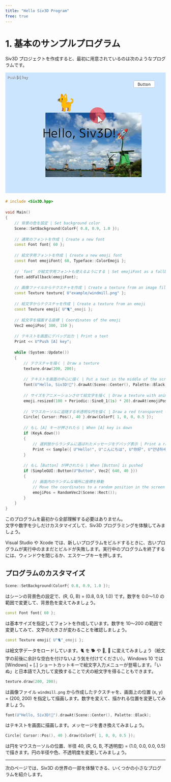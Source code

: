 ```yaml
---
title: "Hello Siv3D Program"
free: true
---
```


# 1. 基本のサンプルプログラム

Siv3D プロジェクトを作成すると、最初に用意されているのは次のようなプログラムです。

![](/images/doc_v6/demo/hello-siv3d.gif)

```cpp
# include <Siv3D.hpp>

void Main()
{
	// 背景の色を設定 | Set background color
	Scene::SetBackground(ColorF{ 0.8, 0.9, 1.0 });

	// 通常のフォントを作成 | Create a new font
	const Font font{ 60 };

	// 絵文字用フォントを作成 | Create a new emoji font
	const Font emojiFont{ 60, Typeface::ColorEmoji };

	// `font` が絵文字用フォントも使えるようにする | Set emojiFont as a fallback
	font.addFallback(emojiFont);

	// 画像ファイルからテクスチャを作成 | Create a texture from an image file
	const Texture texture{ U"example/windmill.png" };

	// 絵文字からテクスチャを作成 | Create a texture from an emoji
	const Texture emoji{ U"🐈"_emoji };

	// 絵文字を描画する座標 | Coordinates of the emoji
	Vec2 emojiPos{ 300, 150 };

	// テキストを画面にデバッグ出力 | Print a text
	Print << U"Push [A] key";

	while (System::Update())
	{
		// テクスチャを描く | Draw a texture
		texture.draw(200, 200);

		// テキストを画面の中心に描く | Put a text in the middle of the screen
		font(U"Hello, Siv3D!🚀").drawAt(Scene::Center(), Palette::Black);

		// サイズをアニメーションさせて絵文字を描く | Draw a texture with animated size
		emoji.resized(100 + Periodic::Sine0_1(1s) * 20).drawAt(emojiPos);

		// マウスカーソルに追随する半透明な円を描く | Draw a red transparent circle that follows the mouse cursor
		Circle{ Cursor::Pos(), 40 }.draw(ColorF{ 1, 0, 0, 0.5 });

		// もし [A] キーが押されたら | When [A] key is down
		if (KeyA.down())
		{
			// 選択肢からランダムに選ばれたメッセージをデバッグ表示 | Print a randomly selected text
			Print << Sample({ U"Hello!", U"こんにちは", U"你好", U"안녕하세요?" });
		}

		// もし [Button] が押されたら | When [Button] is pushed
		if (SimpleGUI::Button(U"Button", Vec2{ 640, 40 }))
		{
			// 画面内のランダムな場所に座標を移動
			// Move the coordinates to a random position in the screen
			emojiPos = RandomVec2(Scene::Rect());
		}
	}
}
```

このプログラムを最初から全部理解する必要はありません。  
文字や数字を少しだけカスタマイズして、Siv3D プログラミングを体験してみましょう。

Visual Studio や Xcode では、新しいプログラムをビルドするときに、古いプログラムが実行中のままだとビルドが失敗します。実行中のプログラムを終了するには、ウィンドウを閉じるか、エスケープキーを押します。

## プログラムのカスタマイズ

```cpp
Scene::SetBackground(ColorF{ 0.8, 0.9, 1.0 });
```

はシーンの背景色の設定で、(R, G, B) = (0.8, 0.9, 1.0) です。数字を 0.0～1.0 の範囲で変更して、背景色を変えてみましょう。

```cpp
const Font font{ 60 };
```

は基本サイズを指定してフォントを作成しています。数字を 10～200 の範囲で変更してみて、文字の大きさが変わることを確認しましょう。

```cpp
const Texture emoji{ U"🐈"_emoji };
```

は絵文字データをロードしています。🐈 を 🐕 や 🐧, 🍔 に変えてみましょう（絵文字の前後に余計な空白を付けないよう気を付けてください）。Windows 10 では [Windows] + [.] ショートカットキーで絵文字入力メニューが登場します。「いぬ」と日本語で入力して変換することで犬の絵文字を得ることもできます。

```cpp
texture.draw(200, 200);
```

は画像ファイル `windmill.png` から作成したテクスチャを、画面上の位置 (x, y) = (200, 200) を指定して描画します。数字を変えて、描かれる位置を変更してみましょう。

```cpp
font(U"Hello, Siv3D!🚀").drawAt(Scene::Center(), Palette::Black);
```

はテキストを画面に描画します。メッセージを書き換えてみましょう。


```cpp
Circle{ Cursor::Pos(), 40 }.draw(ColorF{ 1, 0, 0, 0.5 });
```

は円をマウスカーソルの位置、半径 40, (R, G, B, 不透明度) = (1.0, 0.0, 0.0, 0.5) で描きます。円の半径や色、不透明度を変更してみましょう。


---

次のページでは、Siv3D の世界の一部を体験できる、いくつかの小さなプログラムを紹介します。
